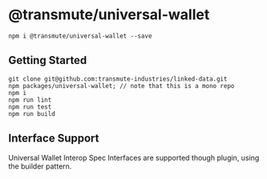 # @transmute/universal-wallet

```
npm i @transmute/universal-wallet --save
```

## Getting Started

```
git clone git@github.com:transmute-industries/linked-data.git
npm packages/universal-wallet; // note that this is a mono repo
npm i
npm run lint
npm run test
npm run build
```

## Interface Support

Universal Wallet Interop Spec Interfaces are supported though plugin, using the builder pattern.
